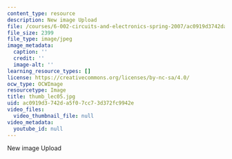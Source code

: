 ```yaml
---
content_type: resource
description: New image Upload
file: /courses/6-002-circuits-and-electronics-spring-2007/ac0919d3742da5f07cc73d372fc9942e_thumb_lec05.jpg
file_size: 2399
file_type: image/jpeg
image_metadata:
  caption: ''
  credit: ''
  image-alt: ''
learning_resource_types: []
license: https://creativecommons.org/licenses/by-nc-sa/4.0/
ocw_type: OCWImage
resourcetype: Image
title: thumb_lec05.jpg
uid: ac0919d3-742d-a5f0-7cc7-3d372fc9942e
video_files:
  video_thumbnail_file: null
video_metadata:
  youtube_id: null
---
```

New image Upload